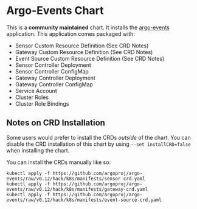 # Argo-Events Chart

This is a **community maintained** chart. It installs the [argo-events](https://github.com/argoproj/argo-events) application. This application comes packaged with:
- Sensor Custom Resource Definition (See CRD Notes)
- Gateway Custom Resource Definition (See CRD Notes)
- Event Source Custom Resource Definition (See CRD Notes)
- Sensor Controller Deployment
- Sensor Controller ConfigMap
- Gateway Controller Deployment
- Gateway Controller ConfigMap
- Service Account
- Cluster Roles
- Cluster Role Bindings

## Notes on CRD Installation

Some users would prefer to install the CRDs _outside_ of the chart. You can disable the CRD installation of this chart by using `--set installCRD=false` when installing the chart.

You can install the CRDs manually like so:

```
kubectl apply -f https://github.com/argoproj/argo-events/raw/v0.12/hack/k8s/manifests/sensor-crd.yaml
kubectl apply -f https://github.com/argoproj/argo-events/raw/v0.12/hack/k8s/manifests/gateway-crd.yaml
kubectl apply -f https://github.com/argoproj/argo-events/raw/v0.12/hack/k8s/manifests/event-source-crd.yaml
```
